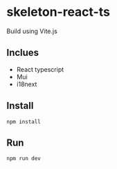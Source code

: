 # skeleton-react-ts

Build using Vite.js

## Inclues

- React typescript
- Mui
- i18next

## Install
``npm install``

## Run
`` npm run dev ``
